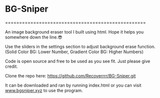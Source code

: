 # BG-Sniper
==================================================

 An image background eraser tool I built using html. Hope it helps you somewhere down the line.😎

 Use the sliders in the settings section to adjust background erase function. (Solid Color BG: Lower Number, Gradient Color BG: Higher Numbers) 

 Code is open source and free to be used as you see fit. Just please give credit.
 
 Clone the repo here: https://github.com/Recoverrrr/BG-Sniper.git
 
 It can be downloaded and ran by running index.html or you can visit www.bgsniper.xyz to use the program. 
